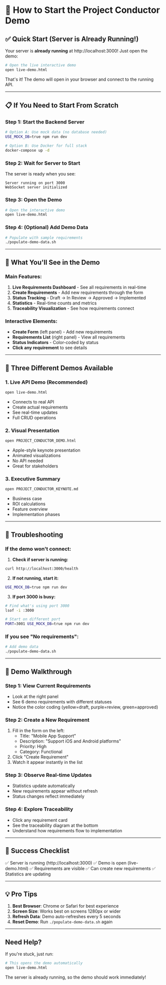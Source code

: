 # 🚀 How to Start the Project Conductor Demo

## ✅ Quick Start (Server is Already Running!)

Your server is **already running** at http://localhost:3000! Just open the demo:

```bash
# Open the live interactive demo
open live-demo.html
```

That's it! The demo will open in your browser and connect to the running API.

---

## 📋 If You Need to Start From Scratch

### Step 1: Start the Backend Server

```bash
# Option A: Use mock data (no database needed)
USE_MOCK_DB=true npm run dev

# Option B: Use Docker for full stack
docker-compose up -d
```

### Step 2: Wait for Server to Start
The server is ready when you see:
```
Server running on port 3000
WebSocket server initialized
```

### Step 3: Open the Demo

```bash
# Open the interactive demo
open live-demo.html
```

### Step 4: (Optional) Add Demo Data

```bash
# Populate with sample requirements
./populate-demo-data.sh
```

---

## 🎯 What You'll See in the Demo

### Main Features:
1. **Live Requirements Dashboard** - See all requirements in real-time
2. **Create Requirements** - Add new requirements through the form
3. **Status Tracking** - Draft → In Review → Approved → Implemented
4. **Statistics** - Real-time counts and metrics
5. **Traceability Visualization** - See how requirements connect

### Interactive Elements:
- **Create Form** (left panel) - Add new requirements
- **Requirements List** (right panel) - View all requirements
- **Status Indicators** - Color-coded by status
- **Click any requirement** to see details

---

## 🎨 Three Different Demos Available

### 1. **Live API Demo** (Recommended)
```bash
open live-demo.html
```
- Connects to real API
- Create actual requirements
- See real-time updates
- Full CRUD operations

### 2. **Visual Presentation**
```bash
open PROJECT_CONDUCTOR_DEMO.html
```
- Apple-style keynote presentation
- Animated visualizations
- No API needed
- Great for stakeholders

### 3. **Executive Summary**
```bash
open PROJECT_CONDUCTOR_KEYNOTE.md
```
- Business case
- ROI calculations
- Feature overview
- Implementation phases

---

## 🔧 Troubleshooting

### If the demo won't connect:

1. **Check if server is running:**
```bash
curl http://localhost:3000/health
```

2. **If not running, start it:**
```bash
USE_MOCK_DB=true npm run dev
```

3. **If port 3000 is busy:**
```bash
# Find what's using port 3000
lsof -i :3000

# Start on different port
PORT=3001 USE_MOCK_DB=true npm run dev
```

### If you see "No requirements":

```bash
# Add demo data
./populate-demo-data.sh
```

---

## 📱 Demo Walkthrough

### Step 1: View Current Requirements
- Look at the right panel
- See 6 demo requirements with different statuses
- Notice the color coding (yellow=draft, purple=review, green=approved)

### Step 2: Create a New Requirement
1. Fill in the form on the left:
   - Title: "Mobile App Support"
   - Description: "Support iOS and Android platforms"
   - Priority: High
   - Category: Functional
2. Click "Create Requirement"
3. Watch it appear instantly in the list

### Step 3: Observe Real-time Updates
- Statistics update automatically
- New requirements appear without refresh
- Status changes reflect immediately

### Step 4: Explore Traceability
- Click any requirement card
- See the traceability diagram at the bottom
- Understand how requirements flow to implementation

---

## 🎉 Success Checklist

✅ Server is running (http://localhost:3000)
✅ Demo is open (live-demo.html)
✅ Requirements are visible
✅ Can create new requirements
✅ Statistics are updating

---

## 💡 Pro Tips

1. **Best Browser**: Chrome or Safari for best experience
2. **Screen Size**: Works best on screens 1280px or wider
3. **Refresh Data**: Demo auto-refreshes every 5 seconds
4. **Reset Demo**: Run `./populate-demo-data.sh` again

---

## Need Help?

If you're stuck, just run:
```bash
# This opens the demo automatically
open live-demo.html
```

The server is already running, so the demo should work immediately!